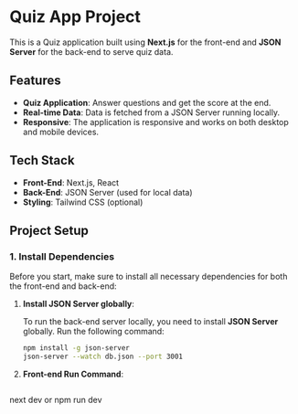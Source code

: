 # Quiz App Project

This is a Quiz application built using **Next.js** for the front-end and **JSON Server** for the back-end to serve quiz data.

## Features

- **Quiz Application**: Answer questions and get the score at the end.
- **Real-time Data**: Data is fetched from a JSON Server running locally.
- **Responsive**: The application is responsive and works on both desktop and mobile devices.

## Tech Stack

- **Front-End**: Next.js, React
- **Back-End**: JSON Server (used for local data)
- **Styling**: Tailwind CSS (optional)

## Project Setup

### 1. Install Dependencies

Before you start, make sure to install all necessary dependencies for both the front-end and back-end:

1. **Install JSON Server globally**:

   To run the back-end server locally, you need to install **JSON Server** globally. Run the following command:

   ```bash
   npm install -g json-server
   json-server --watch db.json --port 3001

2. **Front-end Run Command**:
   ```bash
next dev or npm run dev
   
